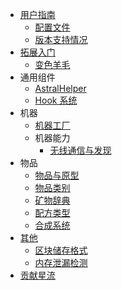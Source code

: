 - [用户指南](./user_guide/README.md)
    - [配置文件](./user_guide/configuration.md)
    - [版本支持情况](./user_guide/maintained_versions.md)
- [拓展入门](./getting_started/README.md)
    - [变色羊毛](./getting_started/jeb_wool.md)
- 通用组件
  - [AstralHelper](https://flow.bukkit.rip/javadoc/io/ib67/astralflow/api/AstralHelper.html)
  - [Hook 系统](./spec/universal/hook.md)
- 机器
  - [机器工厂](./spec/machine/machine_factory.md)
  - 机器能力
    - [无线通信与发现](./spec/machine/wireless_communication.md)
- 物品
  - [物品与原型](./spec/item_prototype.md)
  - [物品类别](./spec/item_categories.md)
  - [矿物辞典](./spec/oredict.md)
  - [配方类型](./spec/recipe_types.md)
  - [合成系统](./spec/crafting.md)
- [其他](./misc/README.md)
  - [区块储存格式](./misc/chunk_storage_spec.md)
  - [内存泄漏检测](./misc/memleakcheck.md)
- [贡献星流](./guide/contributing.md)  